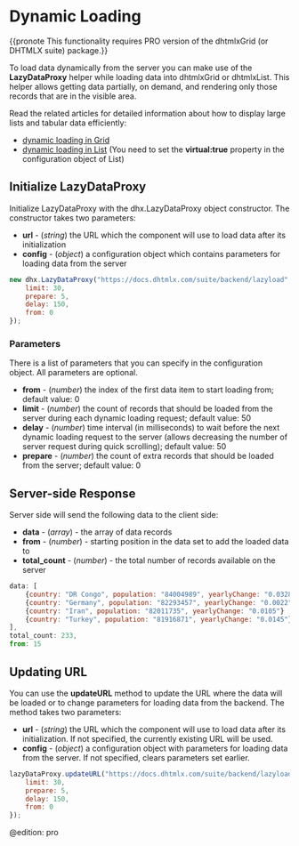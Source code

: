 Dynamic Loading
====================

{{pronote This functionality requires PRO version of the dhtmlxGrid (or DHTMLX suite) package.}}

To load data dynamically from the server you can make use of the **LazyDataProxy** helper while loading data into dhtmlxGrid or dhtmlxList. 
This helper allows getting data partially, on demand, and rendering only those records that are in the visible area.

Read the related articles for detailed information about how to display large lists and tabular data efficiently:

- [dynamic loading in Grid](grid/data_loading.md#dynamicloading)
- [dynamic loading in List](list/load_data.md#dynamicloading) (You need to set the **virtual:true** property in the configuration object of List) 

Initialize LazyDataProxy
---------------------------

Initialize LazyDataProxy with the dhx.LazyDataProxy object constructor. The constructor takes two parameters:

- **url** - (*string*) the URL which the component will use to load data after its initialization
- **config** - (*object*) a configuration object which contains parameters for loading data from the server

~~~js
new dhx.LazyDataProxy("https://docs.dhtmlx.com/suite/backend/lazyload", {
    limit: 30,
    prepare: 5,
    delay: 150,
    from: 0
});
~~~

### Parameters

There is a list of parameters that you can specify in the configuration object. All parameters are optional.

- **from** - (*number*) the index of the first data item to start loading from; default value: 0
- **limit** - (*number*) the count of records that should be loaded from the server during each dynamic loading request; default value: 50
- **delay** - (*number*) time interval (in milliseconds) to wait before the next dynamic loading request to the server (allows decreasing the number of server request during quick scrolling); default value: 50
- **prepare** - (*number*) the count of extra records that should be loaded from the server; default value: 0

Server-side Response
-------------------------

Server side will send the following data to the client side:

- **data** - (*array*) - the array of data records
- **from** - (*number*) - starting position in the data set to add the loaded data to
- **total_count** - (*number*) - the total number of records available on the server

~~~js
data: [
	{country: "DR Congo", population: "84004989", yearlyChange: "0.0328"}
	{country: "Germany", population: "82293457", yearlyChange: "0.0022"}
	{country: "Iran", population: "82011735", yearlyChange: "0.0105"}
	{country: "Turkey", population: "81916871", yearlyChange: "0.0145"}
], 
total_count: 233,
from: 15
~~~

Updating URL
---------------

You can use the **updateURL** method to update the URL where the data will be loaded or to change parameters for loading data from the backend. The method takes two parameters:

- **url** - (*string*) the URL which the component will use to load data after its initialization. If not specified, the currently existing URL will be used.
- **config** - (*object*) a configuration object with parameters for loading data from the server. If not specified, clears parameters set earlier.

~~~js
lazyDataProxy.updateURL("https://docs.dhtmlx.com/suite/backend/lazyload", {
    limit: 30,
    prepare: 5,
    delay: 150,
    from: 0
});
~~~


@edition: pro